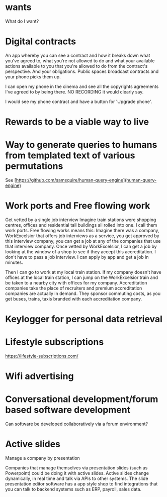 # wants

What do I want?

# Digital contracts

An app whereby you can see a contract and how it breaks down what you've agreed to, what you're not allowed to do and what your available actions available to you that you're allowed to do from the contract's perspective. And your obligations.
Public spaces broadcast contracts and your phone picks them up.

I can open my phone in the cinema and see all the copyrights agreements I've agreed to by being there. NO RECORDING it would clearly say.

I would see my phone contract and have a button for 'Upgrade phone'.

# Rewards to be a viable way to live

# Way to generate queries to humans from templated text of various permutations

See [https://github.com/samsquire/human-query-engine](human-query-engine)

# Work ports and Free flowing work

Get vetted by a single job interview
Imagine train stations were shopping centres, offices and residential tall buildings all rolled into one. I call them work ports.
Free flowing works means this: Imagine there was a company, WorkExcelsior that offers job interviews as a service, you get approved by this interview company, you can get a job at any of the companies that use that interview company. Once vetted by WorkExcelsior, I can get a job by looking at the window of a shop to see if they accept this accreditation. I don't have to pass a job interview. I can apply by app and get a job in minutes.

Then I can go to work at my local train station. If my company doesn't have offices at the local train station, I can jump on the WorkExcelsior train and be taken to a nearby city with offices for my company. Accreditation companies take the place of recruiters and premium accreditation companies are actually in demand. They sponsor commuting costs, as you get buses, trains, taxis branded with each accreditation company.

# Keylogger for personal data retrieval

# Lifestyle subscriptions

https://lifestyle-subscriptions.com/

# Wifi advertising

# Conversational development/forum based software development

Can software be developed collaboratively via a forum environment?

# Active slides

Manage a company by presentation

Companies that manage themselves via presentation slides (such as Powerpoint) could be doing it with active slides. Active slides change dynamically, in real time and talk via APIs to other systems.
The slide presentation editor software has a app style shop to find integrations that you can talk to backend systems such as ERP, payroll, sales data.
